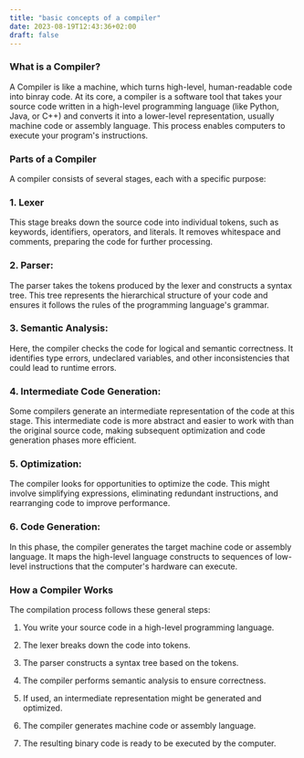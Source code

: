 ```yaml
---
title: "basic concepts of a compiler"
date: 2023-08-19T12:43:36+02:00
draft: false
---
```


### What is a Compiler?

A Compiler is like a machine, which turns high-level, human-readable code into binray code. At its core, a compiler is a software tool that takes your source code written in a high-level programming language (like Python, Java, or C++) and converts it into a lower-level representation, usually machine code or assembly language. This process enables computers to execute your program's instructions.

### Parts of a Compiler

A compiler consists of several stages, each with a specific purpose:

### 1. **Lexer**

This stage breaks down the source code into individual tokens, such as keywords, identifiers, operators, and literals. It removes whitespace and comments, preparing the code for further processing.

### 2. **Parser:**

The parser takes the tokens produced by the lexer and constructs a syntax tree. This tree represents the hierarchical structure of your code and ensures it follows the rules of the programming language's grammar.

### 3. **Semantic Analysis:**

Here, the compiler checks the code for logical and semantic correctness. It identifies type errors, undeclared variables, and other inconsistencies that could lead to runtime errors.

### 4. **Intermediate Code Generation:**

Some compilers generate an intermediate representation of the code at this stage. This intermediate code is more abstract and easier to work with than the original source code, making subsequent optimization and code generation phases more efficient.

### 5. **Optimization:**

The compiler looks for opportunities to optimize the code. This might involve simplifying expressions, eliminating redundant instructions, and rearranging code to improve performance.

### 6. **Code Generation:**

In this phase, the compiler generates the target machine code or assembly language. It maps the high-level language constructs to sequences of low-level instructions that the computer's hardware can execute.

### How a Compiler Works

The compilation process follows these general steps:

1. You write your source code in a high-level programming language.

2. The lexer breaks down the code into tokens.

3. The parser constructs a syntax tree based on the tokens.

4. The compiler performs semantic analysis to ensure correctness.

5. If used, an intermediate representation might be generated and optimized.

6. The compiler generates machine code or assembly language.

7. The resulting binary code is ready to be executed by the computer.
